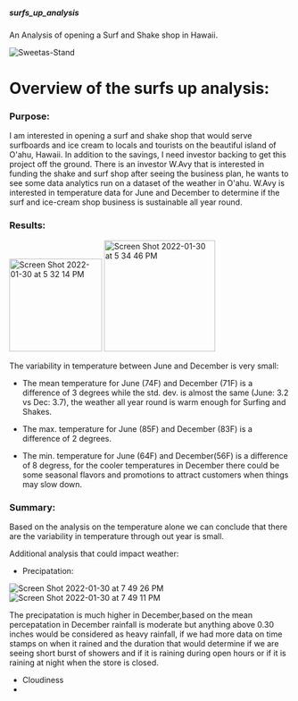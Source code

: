 ##### surfs_up_analysis
An Analysis of opening a Surf and Shake shop in Hawaii.

![Sweetas-Stand](https://user-images.githubusercontent.com/93900628/151711780-a11387a5-1c5a-447f-86cf-8bbf976c6bd7.jpeg)

# Overview of the surfs up analysis:


### Purpose: 

I am interested in opening a surf and shake shop that would serve surfboards and ice cream to locals and tourists on the beautiful island of O'ahu, Hawaii. In addition to the savings, I need investor backing to get this project off the ground. There is an investor W.Avy that is interested in funding the shake and surf shop after seeing the business plan, he wants to see some data analytics run on a dataset of the weather in O'ahu. W.Avy is interested in temperature data for June and December to determine if the surf and ice-cream shop business is sustainable all year round.

### Results:

<img width="166" alt="Screen Shot 2022-01-30 at 5 32 14 PM" src="https://user-images.githubusercontent.com/93900628/151723131-4487d165-3737-4623-816a-03a8a108d40b.png">                       <img width="199" alt="Screen Shot 2022-01-30 at 5 34 46 PM" src="https://user-images.githubusercontent.com/93900628/151723138-e00a61c6-5e6c-4197-8928-44ff1001ac3e.png">

The variability in temperature between June and December is very small:

- The mean temperature for June (74F) and December (71F) is a difference of 3 degrees while the std. dev. is almost the same (June: 3.2 vs Dec: 3.7), the weather all year round is warm enough for Surfing and Shakes.

- The max. temperature for June (85F) and December (83F) is a difference of 2 degrees.

- The min. temperature for June (64F) and December(56F) is a difference of 8 degress, for the cooler temperatures in December there could be some seasonal flavors and promotions to attract customers when things may slow down.

###  Summary:

Based on the analysis on the temperature alone we can conclude that there are the variability in temperature through out year is small.

Additional analysis that could impact weather:

- Precipatation:

![Screen Shot 2022-01-30 at 7 49 26 PM](https://user-images.githubusercontent.com/93900628/151728528-1581d714-f182-467c-b564-53da2ab57ae1.png)               ![Screen Shot 2022-01-30 at 7 49 11 PM](https://user-images.githubusercontent.com/93900628/151728489-f459fa52-6363-4312-b3cf-89777958cbb2.png)

The precipatation is much higher in December,based on the mean percepatation in December rainfall is moderate but anything above 0.30 inches would be considered as heavy rainfall, if we had more data on time stamps on when it rained and the duration that would determine if we are seeing short burst of showers and if it is raining during open hours or if it is raining at night when the store is closed.

- Cloudiness
- 
